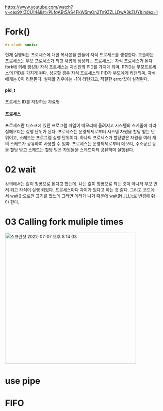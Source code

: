 https://www.youtube.com/watch?v=cex9XrZCU14&list=PLfqABt5AS4FkW5mOn2Tn9ZZLLDwA3kZUY&index=1

# Fork()

```c
#include <unis>
```
현재 실행되는 프로세스에 대한 복사본을 만들어 자식 프로세스를 생성한다. 호출하는 프로세스는 부모 프로세스가 되고 새롭게 생성되는 프로세스는 자식 프로세스가 된다. fork에 의해 생성된 자식 프로세스는 자신만의 PID를 가지게 되며, PPID는 무모프로세스의 PID를 가지게 된다. 성공할 경우 자식 프로세스의 PID가 부모에게 리턴되며, 자식에게는 0이 리턴된다. 실패할 경우에는 -1이 리턴되고, 적절한 error값이 설정된다.

#### pid_t

프로세스 ID를 저장하는 자료형

#### 프로세스

프로세스란 디스크에 있던 프로그램 파일이 메모리에 올려지고 시스템의 스케줄에 따라 실해오디는 실행 단위가 된다. 프로세스는 운영체제로부터 시스템 자원을 할당 받는 단위이고, 스레드는 프로그램 실행 단위이다. 하나의 프로세스가 할당받은 자원을 여러 개의 스레드가 공유하여 사용할 수 있따. 프로세스는 운영체제로부터 메모리, 주소공간 등을 할당 받고 스레드는 할당 받은 자원들을 스레드끼리 공유하며 실행된다.


# 02 wait

강의에서는 값이 핑퐁으로 된다고 했는데, 나는 값이 핑퐁으로 되는 것이 아니라 부모 먼저 되고 자식이 실행 되었다. 프로세스마다 차이가 있다고 하는 것 같다. 
그리고 코드에서 wait();으로만 표기를 했느데 그러면 에러가 나기 때문에 wait(NULL);로 변경해 줘야 한다.

# 03 Calling fork muliple times
<img width="432" alt="스크린샷 2022-07-07 오후 8 14 03" src="https://user-images.githubusercontent.com/68188768/177760730-7a317ae7-1aa8-4b68-a3b6-db0ab43333de.png">

# use pipe

# FIFO